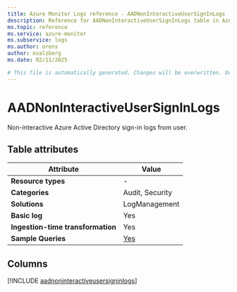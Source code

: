 ```yaml
---
title: Azure Monitor Logs reference - AADNonInteractiveUserSignInLogs
description: Reference for AADNonInteractiveUserSignInLogs table in Azure Monitor Logs.
ms.topic: reference
ms.service: azure-monitor
ms.subservice: logs
ms.author: orens
author: osalzberg
ms.date: 02/11/2025

# This file is automatically generated. Changes will be overwritten. Do not change this file directly.
---
```


# AADNonInteractiveUserSignInLogs

Non-interactive Azure Active Directory sign-in logs from user.


## Table attributes

|Attribute|Value|
|---|---|
|**Resource types**|-|
|**Categories**|Audit, Security|
|**Solutions**| LogManagement|
|**Basic log**|Yes|
|**Ingestion-time transformation**|Yes|
|**Sample Queries**|[Yes](/azure/azure-monitor/reference/queries/aadnoninteractiveusersigninlogs)|



## Columns
  
[!INCLUDE [aadnoninteractiveusersigninlogs](~/reusable-content/ce-skilling/azure/includes/azure-monitor/reference/tables/aadnoninteractiveusersigninlogs-include.md)]
